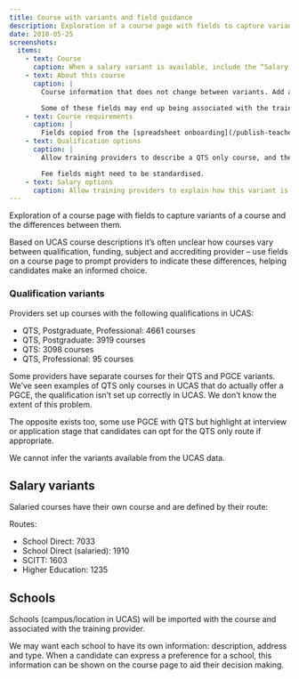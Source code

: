 ```yaml
---
title: Course with variants and field guidance
description: Exploration of a course page with fields to capture variants of a course and the differences between them.
date: 2018-05-25
screenshots:
  items:
    - text: Course
      caption: When a salary variant is available, include the “Salary options” field. Use these fields to explain how this variant is different – eg more time in school, limited places, more experience needed.
    - text: About this course
      caption: |
        Course information that does not change between variants. Add a specific field to indicate how this course differs from other subjects offered by the same provider.

        Some of these fields may end up being associated with the training provider or some sort of default course detail so they can be easily shared across courses.
    - text: Course requirements
      caption: |
        Fields copied from the [spreadsheet onboarding](/publish-teacher-training-courses/original-onboarding). These may also be shared between courses.
    - text: Qualification options
      caption: |
        Allow training providers to describe a QTS only course, and then point out the differences in a PGCE with QTS course. A key difference is the fee which can be noted separately.

        Fee fields might need to be standardised.
    - text: Salary options
      caption: Allow training providers to explain how this variant is different – eg more time in school, limited places, more experience needed. Note the salary provided – this is important for comparison with fees and financial support such as bursaries and scholarships.
---
```


Exploration of a course page with fields to capture variants of a course and the differences between them.

Based on UCAS course descriptions it’s often unclear how courses vary between qualification, funding, subject and accrediting provider – use fields on a course page to prompt providers to indicate these differences, helping candidates make an informed choice.

### Qualification variants

Providers set up courses with the following qualifications in UCAS:

* QTS, Postgraduate, Professional: 4661 courses
* QTS, Postgraduate: 3919 courses
* QTS: 3098 courses
* QTS, Professional: 95 courses

Some providers have separate courses for their QTS and PGCE variants. We’ve seen examples of QTS only courses in UCAS that do actually offer a PGCE, the qualification isn’t set up correctly in UCAS. We don’t know the extent of this problem.

The opposite exists too, some use PGCE with QTS but highlight at interview or application stage that candidates can opt for the QTS only route if appropriate.

We cannot infer the variants available from the UCAS data.

## Salary variants

Salaried courses have their own course and are defined by their route:

Routes:

* School Direct: 7033
* School Direct (salaried): 1910
* SCITT: 1603
* Higher Education: 1235

## Schools

Schools (campus/location in UCAS) will be imported with the course and associated with the training provider.

We may want each school to have its own information: description, address and type. When a candidate can express a preference for a school, this information can be shown on the course page to aid their decision making.
